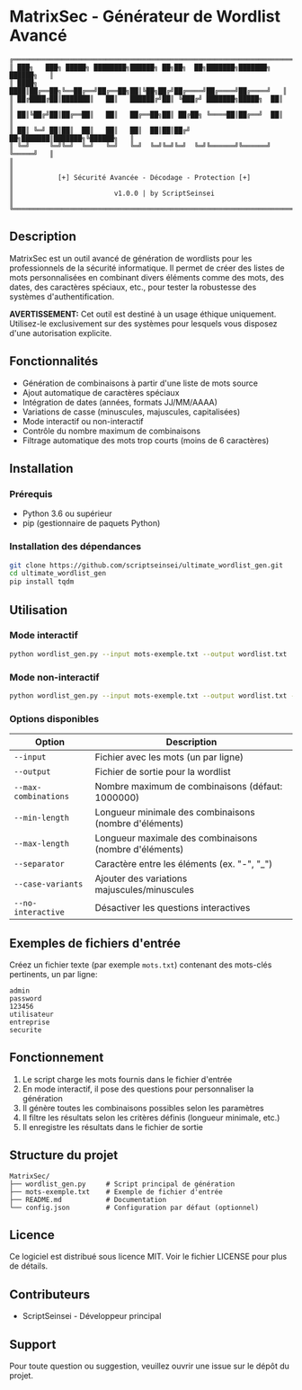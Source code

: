 # MatrixSec - Générateur de Wordlist Avancé

```
╔═══════════════════════════════════════════════════════════════════════════╗
║ ███╗   ███╗ █████╗ ████████╗██████╗ ██╗██╗  ██╗███████╗███████╗ ██████╗   ║
║ ████╗ ████║██╔══██╗╚══██╔══╝██╔══██╗██║╚██╗██╔╝██╔════╝██╔════╝██╔════╝   ║
║ ██╔████╔██║███████║   ██║   ██████╔╝██║ ╚███╔╝ ███████╗█████╗  ██║        ║
║ ██║╚██╔╝██║██╔══██║   ██║   ██╔══██╗██║ ██╔██╗ ╚════██║██╔══╝  ██║        ║
║ ██║ ╚═╝ ██║██║  ██║   ██║   ██║  ██║██║██╔╝ ██╗███████║███████╗╚██████╗   ║
║ ╚═╝     ╚═╝╚═╝  ╚═╝   ╚═╝   ╚═╝  ╚═╝╚═╝╚═╝  ╚═╝╚══════╝╚══════╝ ╚═════╝   ║
║                                                                           ║
║           [+] Sécurité Avancée - Décodage - Protection [+]                ║
║                         v1.0.0 | by ScriptSeinsei                         ║
╚═══════════════════════════════════════════════════════════════════════════╝
```

## Description

MatrixSec est un outil avancé de génération de wordlists pour les professionnels de la sécurité informatique. Il permet de créer des listes de mots personnalisées en combinant divers éléments comme des mots, des dates, des caractères spéciaux, etc., pour tester la robustesse des systèmes d'authentification.

**AVERTISSEMENT:** Cet outil est destiné à un usage éthique uniquement. Utilisez-le exclusivement sur des systèmes pour lesquels vous disposez d'une autorisation explicite.

## Fonctionnalités

- Génération de combinaisons à partir d'une liste de mots source
- Ajout automatique de caractères spéciaux
- Intégration de dates (années, formats JJ/MM/AAAA)
- Variations de casse (minuscules, majuscules, capitalisées)
- Mode interactif ou non-interactif
- Contrôle du nombre maximum de combinaisons
- Filtrage automatique des mots trop courts (moins de 6 caractères)

## Installation

### Prérequis

- Python 3.6 ou supérieur
- pip (gestionnaire de paquets Python)

### Installation des dépendances

```bash
git clone https://github.com/scriptseinsei/ultimate_wordlist_gen.git
cd ultimate_wordlist_gen
pip install tqdm
```

## Utilisation

### Mode interactif

```bash
python wordlist_gen.py --input mots-exemple.txt --output wordlist.txt
```

### Mode non-interactif

```bash
python wordlist_gen.py --input mots-exemple.txt --output wordlist.txt --no-interactive --max-combinations 500000 --min-length 2 --separator "-" --case-variants
```

### Options disponibles

| Option | Description |
|--------|-------------|
| `--input` | Fichier avec les mots (un par ligne) |
| `--output` | Fichier de sortie pour la wordlist |
| `--max-combinations` | Nombre maximum de combinaisons (défaut: 1000000) |
| `--min-length` | Longueur minimale des combinaisons (nombre d'éléments) |
| `--max-length` | Longueur maximale des combinaisons (nombre d'éléments) |
| `--separator` | Caractère entre les éléments (ex. "-", "_") |
| `--case-variants` | Ajouter des variations majuscules/minuscules |
| `--no-interactive` | Désactiver les questions interactives |

## Exemples de fichiers d'entrée

Créez un fichier texte (par exemple `mots.txt`) contenant des mots-clés pertinents, un par ligne:

```
admin
password
123456
utilisateur
entreprise
securite
```

## Fonctionnement

1. Le script charge les mots fournis dans le fichier d'entrée
2. En mode interactif, il pose des questions pour personnaliser la génération
3. Il génère toutes les combinaisons possibles selon les paramètres
4. Il filtre les résultats selon les critères définis (longueur minimale, etc.)
5. Il enregistre les résultats dans le fichier de sortie

## Structure du projet

```
MatrixSec/
├── wordlist_gen.py     # Script principal de génération
├── mots-exemple.txt    # Exemple de fichier d'entrée
├── README.md           # Documentation
└── config.json         # Configuration par défaut (optionnel)
```

## Licence

Ce logiciel est distribué sous licence MIT. Voir le fichier LICENSE pour plus de détails.

## Contributeurs

- ScriptSeinsei - Développeur principal

## Support

Pour toute question ou suggestion, veuillez ouvrir une issue sur le dépôt du projet.